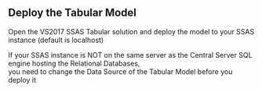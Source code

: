 <h2>Deploy the Tabular Model</h2> 

Open the VS2017 SSAS Tabular solution and deploy the model to your SSAS instance (default is localhost)

If your SSAS instance is NOT on the same server as the Central Server SQL engine hosting the Relational Databases,<br>
you need to change the Data Source of the Tabular Model before you deploy it

